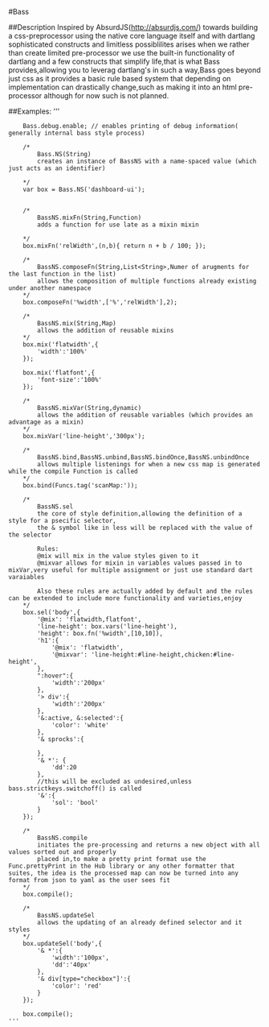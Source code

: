 #Bass

##Description
	Inspired by AbsurdJS(http://absurdjs.com/) towards building a css-preprocessor using the native core language itself and with dartlang sophisticated constructs and limitless possiblilites arises when we rather than create limited pre-processor we use the built-in functionality of dartlang and a few constructs that simplify life,that is what Bass provides,allowing you to leverag dartlang's in such a way,Bass goes beyond just css as it provides a basic rule based system that depending on implementation can drastically change,such as making it into an html pre-processor although for now such is not planned.

##Examples:
	'''

		Bass.debug.enable; // enables printing of debug information( generally internal bass style process)

		/*
			Bass.NS(String)
			creates an instance of BassNS with a name-spaced value (which just acts as an identifier)

		*/
		var box = Bass.NS('dashboard-ui');


		/*
			BassNS.mixFn(String,Function)
			adds a function for use late as a mixin mixin 

		*/
		box.mixFn('relWidth',(n,b){ return n + b / 100; });

		/*
		 	BassNS.composeFn(String,List<String>,Numer of arugments for the last function in the list)
		 	allows the composition of multiple functions already existing under another namespace
		*/
		box.composeFn('%width',['%','relWidth'],2);

		/*
			BassNS.mix(String,Map)
			allows the addition of reusable mixins
		*/
		box.mix('flatwidth',{
			'width':'100%'
		});

		box.mix('flatfont',{
			'font-size':'100%'
		});

		/*
			BassNS.mixVar(String,dynamic)
			allows the addition of reusable variables (which provides an advantage as a mixin)
		*/
		box.mixVar('line-height','300px');

		/*
			BassNS.bind,BassNS.unbind,BassNS.bindOnce,BassNS.unbindOnce
			allows multiple listenings for when a new css map is generated while the compile Function is called
		*/
		box.bind(Funcs.tag('scanMap:'));

		/*
			BassNS.sel
			the core of style definition,allowing the definition of a style for a psecific selector,
			the & symbol like in less will be replaced with the value of the selector

			Rules:
			@mix will mix in the value styles given to it
			@mixvar allows for mixin in variables values passed in to mixVar,very useful for multiple assignment or just use standard dart varaiables

			Also these rules are actually added by default and the rules can be extended to include more functionality and varieties,enjoy
		*/
		box.sel('body',{
			'@mix': 'flatwidth,flatfont',
			'line-height': box.vars('line-height'),
			'height': box.fn('%width',[10,10]),
			'h1':{
				'@mix': 'flatwidth',
				'@mixvar': 'line-height:#line-height,chicken:#line-height',
			},
			":hover":{
				'width':'200px'
			},
			'> div':{
				'width':'200px'
			},
			'&:active, &:selected':{
				'color': 'white'
			},
			'& sprocks':{

			},
			'& *': {
				'dd':20
			},
			//this will be excluded as undesired,unless bass.strictkeys.switchoff() is called
			'&':{
				'sol': 'bool'
			}
		});

		/*
			BassNS.compile
			initiates the pre-processing and returns a new object with all values sorted out and properly
			placed in,to make a pretty print format use the Func.prettyPrint in the Hub library or any other formatter that suites, the idea is the processed map can now be turned into any format from json to yaml as the user sees fit
		*/
		box.compile();
		
		/*
			BassNS.updateSel
			allows the updating of an already defined selector and it styles
		*/
		box.updateSel('body',{
			'& *':{
				'width':'100px',
				'dd':'40px'
			},
			'& div[type="checkbox"]':{
				'color': 'red'
			}
		});

		box.compile();
	'''
